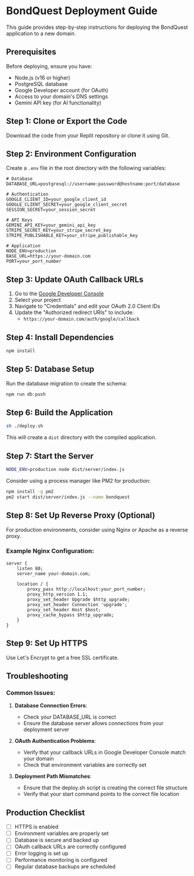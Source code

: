 # BondQuest Deployment Guide

This guide provides step-by-step instructions for deploying the BondQuest application to a new domain.

## Prerequisites

Before deploying, ensure you have:
- Node.js (v16 or higher)
- PostgreSQL database
- Google Developer account (for OAuth)
- Access to your domain's DNS settings
- Gemini API key (for AI functionality)

## Step 1: Clone or Export the Code

Download the code from your Replit repository or clone it using Git.

## Step 2: Environment Configuration

Create a `.env` file in the root directory with the following variables:

```
# Database
DATABASE_URL=postgresql://username:password@hostname:port/database

# Authentication
GOOGLE_CLIENT_ID=your_google_client_id
GOOGLE_CLIENT_SECRET=your_google_client_secret
SESSION_SECRET=your_session_secret

# API Keys
GEMINI_API_KEY=your_gemini_api_key
STRIPE_SECRET_KEY=your_stripe_secret_key
STRIPE_PUBLISHABLE_KEY=your_stripe_publishable_key

# Application
NODE_ENV=production
BASE_URL=https://your-domain.com
PORT=your_port_number
```

## Step 3: Update OAuth Callback URLs

1. Go to the [Google Developer Console](https://console.developers.google.com/)
2. Select your project
3. Navigate to "Credentials" and edit your OAuth 2.0 Client IDs
4. Update the "Authorized redirect URIs" to include:
   - `https://your-domain.com/auth/google/callback`

## Step 4: Install Dependencies

```bash
npm install
```

## Step 5: Database Setup

Run the database migration to create the schema:

```bash
npm run db:push
```

## Step 6: Build the Application

```bash
sh ./deploy.sh
```

This will create a `dist` directory with the compiled application.

## Step 7: Start the Server

```bash
NODE_ENV=production node dist/server/index.js
```

Consider using a process manager like PM2 for production:

```bash
npm install -g pm2
pm2 start dist/server/index.js --name bondquest
```

## Step 8: Set Up Reverse Proxy (Optional)

For production environments, consider using Nginx or Apache as a reverse proxy.

### Example Nginx Configuration:

```nginx
server {
    listen 80;
    server_name your-domain.com;

    location / {
        proxy_pass http://localhost:your_port_number;
        proxy_http_version 1.1;
        proxy_set_header Upgrade $http_upgrade;
        proxy_set_header Connection 'upgrade';
        proxy_set_header Host $host;
        proxy_cache_bypass $http_upgrade;
    }
}
```

## Step 9: Set Up HTTPS

Use Let's Encrypt to get a free SSL certificate.

## Troubleshooting

### Common Issues:

1. **Database Connection Errors**:
   - Check your DATABASE_URL is correct
   - Ensure the database server allows connections from your deployment server

2. **OAuth Authentication Problems**:
   - Verify that your callback URLs in Google Developer Console match your domain
   - Check that environment variables are correctly set

3. **Deployment Path Mismatches**:
   - Ensure that the deploy.sh script is creating the correct file structure
   - Verify that your start command points to the correct file location

## Production Checklist

- [ ] HTTPS is enabled
- [ ] Environment variables are properly set
- [ ] Database is secure and backed up
- [ ] OAuth callback URLs are correctly configured
- [ ] Error logging is set up
- [ ] Performance monitoring is configured
- [ ] Regular database backups are scheduled